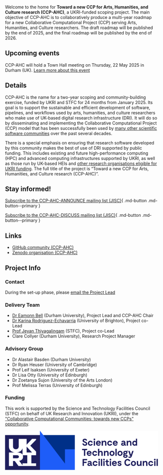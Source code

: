Welcome to the home for **Toward a new CCP for Arts, Humanities, and Culture research (CCP-AHC)**, a UKRI-funded scoping project. The main objective of CCP-AHC is to collaboratively produce a multi-year roadmap for a new Collaborative Computational Project (CCP) serving Arts, Humanities, and Culture researchers. The draft roadmap will be published by the end of 2025, and the final roadmap will be published by the end of 2026.

## Upcoming events

CCP-AHC will hold a Town Hall meeting on Thursday, 22 May 2025 in Durham (UK). [Learn more about this event](./activities/town-hall-2025/index.md) 

## Details

CCP-AHC is the name for a two-year scoping and community-building exercise, funded by UKRI and STFC for 24 months from January 2025. Its goal is to support the sustainable and efficient development of software, pipelines, and workflows used by arts, humanities, and culture researchers who make use of UK-based digital research infrastructure (DRI). It will do so by disseminating and implementing the Collaborative Computational Project (CCP) model that has been successfully been used by [many other scientific software communities](https://www.ccp.ac.uk/about-ccps/) over the past several decades.

There is a special emphasis on ensuring that research software developed by this community makes the best of use of DRI supported by public funding. This includes existing and future high-performance computing (HPC) and advanced computing infrastructures supported by UKRI, as well as those run by UK-based HEIs and [other research organisations eligible for UKRI funding](https://www.ukri.org/publications/organisation-eligibility/research-organisations-eligible-for-ukri-funding/). The full title of the project is “Toward a new CCP for Arts, Humanities, and Culture research (CCP-AHC)”.

## Stay informed!

[Subscribe to the CCP-AHC-ANNOUNCE mailing list (JISC)](https://www.jiscmail.ac.uk/cgi-bin/wa-jisc.exe?SUBED1=CCP-AHC-ANNOUNCE&A=1){ .md-button .md-button--primary } 

[Subscribe to the CCP-AHC-DISCUSS mailing list (JISC)](https://www.jiscmail.ac.uk/cgi-bin/wa-jisc.exe?SUBED1=CCP-AHC-DISCUSS&A=1){ .md-button .md-button--primary }

## Links

- [GitHub community (CCP-AHC)](https://github.com/ccpahc)
- [Zenodo organisation (CCP-AHC)](https://zenodo.org/communities/ccpahc/)

## Project Info

### Contact

During the set-up phase, please [email the Project Lead](mailto:eamonn.bell@durham.ac.uk) 

### Delivery Team

- [Dr Eamonn Bell](https://www.durham.ac.uk/staff/eamonn-bell/) (Durham University), Project Lead and CCP-AHC Chair
- [Dr Karina Rodriguez-Echavarria](https://research.brighton.ac.uk/en/persons/karina-rodriguez-echavarria) (University of Brighton), Project co-Lead
- [Prof Jeyan Thiyagalingam](https://www.scd.stfc.ac.uk/Pages/sciml-profile-jeyan.aspx) (STFC), Project co-Lead
- Clare Collyer (Durham University), Research Project Manager

### Advisory Group

- Dr Alastair Basden (Durham University)
- Dr Ryan Heuser (University of Cambridge)
- Prof Leif Isaksen (University of Exeter)
- Dr Lisa Otty (University of Edinburgh)
- Dr Zoetanya Sujon (University of the Arts London)
- Prof Melissa Terras (University of Edinburgh)

### Funding

This work is supported by the Science and Technology Facilities Council (STFC) on behalf of UK Research and Innovation (UKRI), under the ["Collaborative Computational Communities: towards new CCPs” opportunity](https://www.ukri.org/opportunity/collaborative-computational-communities-towards-new-ccps/).

![Logo of Science and Technology Facilities Council (STFC)](assets/stfc-logo.svg)
